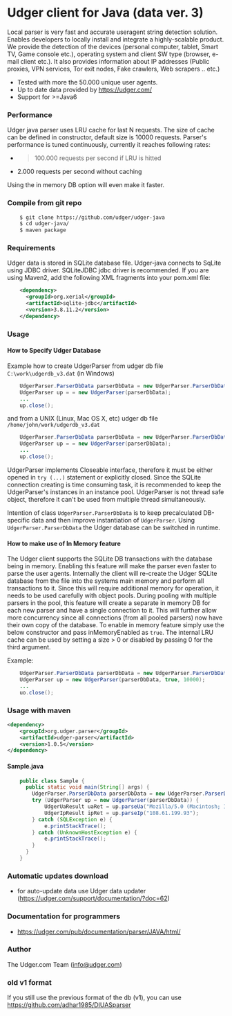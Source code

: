 # Udger client for Java (data ver. 3)
Local parser is very fast and accurate useragent string detection solution. Enables developers to locally install and integrate a highly-scalable product.
We provide the detection of the devices (personal computer, tablet, Smart TV, Game console etc.), operating system and client SW type (browser, e-mail client etc.).
It also provides information about IP addresses (Public proxies, VPN services, Tor exit nodes, Fake crawlers, Web scrapers .. etc.)


- Tested with more the 50.000 unique user agents.
- Up to date data provided by https://udger.com/
- Support for >=Java6

### Performance
Udger java parser uses LRU cache for last N requests. The size of cache can be defined in constructor, default size is 10000 requests. Parser's performance is tuned continuously, currently it reaches following rates:

- >100.000 requests per second if LRU is hitted
- 2.000 requests per second without caching

Using the in memory DB option will even make it faster.

### Compile from git repo

```sh
    $ git clone https://github.com/udger/udger-java
    $ cd udger-java/
    $ maven package
```

### Requirements
Udger data is stored in SQLite database file. Udger-java connects to SqLite using JDBC driver. SQLiteJDBC jdbc driver is recommended. If you are using Maven2, add the following XML fragments into your pom.xml file:

```xml
    <dependency>
      <groupId>org.xerial</groupId>
      <artifactId>sqlite-jdbc</artifactId>
      <version>3.8.11.2</version>
    </dependency>
```

### Usage

#### How to Specify Udger Database

Example how to create UdgerParser from udger db file `C:\work\udgerdb_v3.dat` (in Windows)

```java
    UdgerParser.ParserDbData parserDbData = new UdgerParser.ParserDbData("C:/work/udgerdb_v3.dat");
    UdgerParser up = = new UdgerParser(parserDbData);
    ...
    up.close();
```

and from a UNIX (Linux, Mac OS X, etc) udger db file `/home/john/work/udgerdb_v3.dat`

```java
    UdgerParser.ParserDbData parserDbData = new UdgerParser.ParserDbData("/home/john/work/udgerdb_v3.dat");
    UdgerParser up = = new UdgerParser(parserDbData);
    ...
    up.close();
```

UdgerParser implements Closeable interface, therefore it must be either opened in `try (...)` statement or explicitly closed.
Since the SQLite connection creating is time consuming task, it is recommended to keep the UdgerParser's instances in
an instance pool. UdgerParser is not thread safe object, therefore it can't be used from multiple thread simultaneously.

Intention of class `UdgerParser.ParserDbData` is to keep precalculated DB-specific data and then improve instantiation
of `UdgerParser`. Using `UdgerParser.ParserDbData` the Udger database can be switched in runtime.


#### How to make use of In Memory feature

The Udger client supports the SQLite DB transactions with the database being in memory. Enabling this feature will make the parser even faster to parse the user agents. Internally the client will re-create the Udger SQLite database from the file into the systems main memory and perform all transactions to it. Since this will require additional memory for operation, it needs to be used carefully with object pools. During pooling with multiple parsers in the pool, this feature will create a separate in memory DB for each new parser and have a single connection to it. This will further allow more concurrency since all connections (from all pooled parsers) now have their own copy of the database.
To enable in memory feature simply use the below constructor and pass inMemoryEnabled as `true`. The internal LRU cache can be used by setting a size > 0 or disabled by passing 0 for the third argument.

Example:

```java
    UdgerParser.ParserDbData parserDbData = new UdgerParser.ParserDbData("/home/john/work/udgerdb_v3.dat");
    UdgerParser up = new UdgerParser(parserDbData, true, 10000);
    ...
    uo.close();
```

### Usage with maven

```xml
<dependency>
    <groupId>org.udger.parser</groupId>
    <artifactId>udger-parser</artifactId>
    <version>1.0.5</version>
</dependency>
```

#### Sample.java

```java
    public class Sample {
      public static void main(String[] args) {
        UdgerParser.ParserDbData parserDbData = new UdgerParser.ParserDbData("/home/john/work/udgerdb_v3.dat");
        try (UdgerParser up = new UdgerParser(parserDbData)) {
            UdgerUaResult uaRet = up.parseUa("Mozilla/5.0 (Macintosh; Intel Mac OS X 10_11_2) AppleWebKit/601.3.9 (KHTML, like Gecko) Version/9.0.2 Safari/601.3.9");
            UdgerIpResult ipRet = up.parseIp("108.61.199.93");
        } catch (SQLException e) {
            e.printStackTrace();
        } catch (UnknownHostException e) {
            e.printStackTrace();
        }
      }
    }
```

### Automatic updates download
- for auto-update data use Udger data updater (https://udger.com/support/documentation/?doc=62)

### Documentation for programmers
- https://udger.com/pub/documentation/parser/JAVA/html/

### Author
The Udger.com Team (info@udger.com)

### old v1 format
If you still use the previous format of the db (v1), you can use https://github.com/adhar1985/DIUASparser
